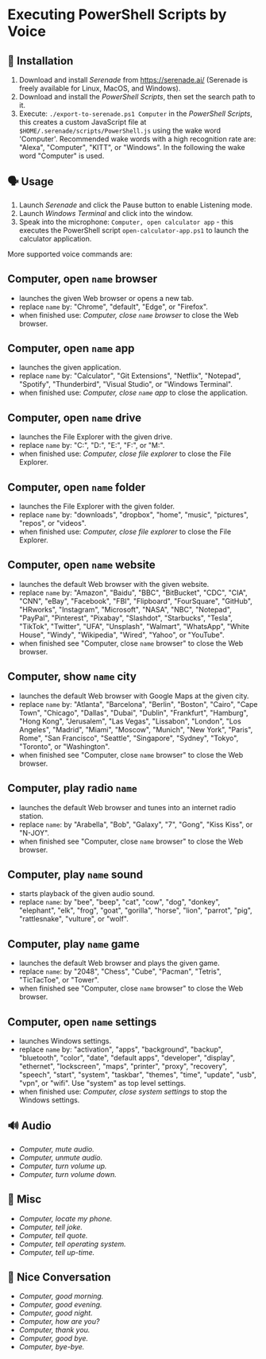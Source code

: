 Executing PowerShell Scripts by Voice
=====================================


🔧 Installation
--------------
1. Download and install *Serenade* from https://serenade.ai/ (Serenade is freely available for Linux, MacOS, and Windows).
2. Download and install the *PowerShell Scripts*, then set the search path to it.
3. Execute: `./export-to-serenade.ps1 Computer` in the *PowerShell Scripts*, this creates a custom JavaScript file at `$HOME/.serenade/scripts/PowerShell.js` using the wake word 'Computer'. Recommended wake words with a high recognition rate are: "Alexa", "Computer", "KITT", or "Windows". In the following the wake word "Computer" is used.


🗣 Usage
-------
1. Launch *Serenade* and click the Pause button to enable Listening mode.
2. Launch *Windows Terminal* and click into the window.
3. Speak into the microphone: `Computer, open calculator app` - this executes the PowerShell script `open-calculator-app.ps1` to launch the calculator application.

More supported voice commands are:


Computer, open `name` browser
--------------------------------
* launches the given Web browser or opens a new tab.
* replace `name` by: "Chrome", "default", "Edge", or "Firefox".
* when finished use: *Computer, close `name` browser* to close the Web browser.


Computer, open `name` app
--------------------------
* launches the given application.
* replace `name` by: "Calculator", "Git Extensions", "Netflix", "Notepad", "Spotify", "Thunderbird", "Visual Studio", or "Windows Terminal".
* when finished use: *Computer, close `name` app* to close the application.


Computer, open `name` drive
----------------------------
* launches the File Explorer with the given drive.
* replace `name` by: "C:", "D:", "E:", "F:", or "M:".
* when finished use: *Computer, close file explorer* to close the File Explorer.


Computer, open `name` folder
--------------------------
* launches the File Explorer with the given folder.
* replace `name` by: "downloads", "dropbox", "home", "music", "pictures", "repos", or "videos".
* when finished use: *Computer, close file explorer* to close the File Explorer.


Computer, open `name` website
-----------------------------
* launches the default Web browser with the given website.
* replace `name` by: "Amazon", "Baidu", "BBC", "BitBucket", "CDC", "CIA", "CNN", "eBay", "Facebook", "FBI", "Flipboard", "FourSquare", "GitHub", "HRworks", "Instagram", "Microsoft", "NASA", "NBC", "Notepad", "PayPal", "Pinterest", "Pixabay", "Slashdot", "Starbucks", "Tesla", "TikTok", "Twitter", "UFA", "Unsplash", "Walmart", "WhatsApp", "White House", "Windy", "Wikipedia", "Wired", "Yahoo", or "YouTube".
* when finished see "Computer, close `name` browser" to close the Web browser.


Computer, show `name` city
--------------------------
* launches the default Web browser with Google Maps at the given city.
* replace `name` by: "Atlanta", "Barcelona", "Berlin", "Boston", "Cairo", "Cape Town", "Chicago", "Dallas", "Dubai", "Dublin", "Frankfurt", "Hamburg", "Hong Kong", "Jerusalem", "Las Vegas", "Lissabon", "London", "Los Angeles", "Madrid", "Miami", "Moscow", "Munich", "New York", "Paris", Rome", "San Francisco", "Seattle", "Singapore", "Sydney", "Tokyo", "Toronto", or "Washington".
* when finished see "Computer, close `name` browser" to close the Web browser.


Computer, play radio `name`
---------------------------
* launches the default Web browser and tunes into an internet radio station.
* replace `name`: by "Arabella", "Bob", "Galaxy", "7", "Gong", "Kiss Kiss", or "N-JOY".
* when finished see "Computer, close `name` browser" to close the Web browser.


Computer, play `name` sound
---------------------------
* starts playback of the given audio sound.
* replace `name`: by "bee", "beep", "cat", "cow", "dog", "donkey", "elephant", "elk", "frog", "goat", "gorilla", "horse", "lion", "parrot", "pig", "rattlesnake", "vulture", or "wolf".


Computer, play `name` game
--------------------------
* launches the default Web browser and plays the given game.
* replace `name`: by "2048", "Chess", "Cube", "Pacman", "Tetris", "TicTacToe", or "Tower".
* when finished see "Computer, close `name` browser" to close the Web browser.


Computer, open `name` settings
-------------------------------
* launches Windows settings.
* replace `name` by: "activation", "apps", "background", "backup", "bluetooth", "color", "date", "default apps", "developer", "display", "ethernet", "lockscreen", "maps", "printer", "proxy", "recovery", "speech", "start", "system", "taskbar", "themes", "time", "update", "usb", "vpn", or "wifi". Use "system" as top level settings.
* when finished use: *Computer, close system settings* to stop the Windows settings.


🔊 Audio
-------
* *Computer, mute audio.*
* *Computer, unmute audio.*
* *Computer, turn volume up.*
* *Computer, turn volume down.*


💭 Misc
-------
* *Computer, locate my phone.*
* *Computer, tell joke.*
* *Computer, tell quote.*
* *Computer, tell operating system.*
* *Computer, tell up-time.*


💬 Nice Conversation
-------------------
* *Computer, good morning.*
* *Computer, good evening.*
* *Computer, good night.*
* *Computer, how are you?*
* *Computer, thank you.*
* *Computer, good bye.*
* *Computer, bye-bye.*
